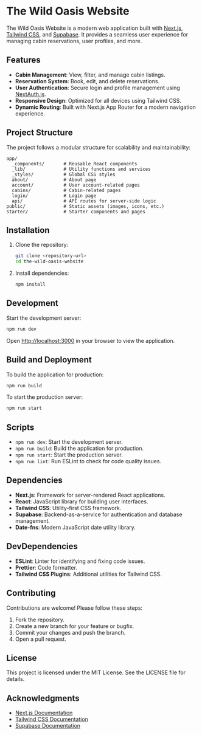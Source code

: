 # The Wild Oasis Website

The Wild Oasis Website is a modern web application built with [Next.js](https://nextjs.org), [Tailwind CSS](https://tailwindcss.com), and [Supabase](https://supabase.com). It provides a seamless user experience for managing cabin reservations, user profiles, and more.

## Features

- **Cabin Management**: View, filter, and manage cabin listings.
- **Reservation System**: Book, edit, and delete reservations.
- **User Authentication**: Secure login and profile management using [NextAuth.js](https://next-auth.js.org/).
- **Responsive Design**: Optimized for all devices using Tailwind CSS.
- **Dynamic Routing**: Built with Next.js App Router for a modern navigation experience.

## Project Structure

The project follows a modular structure for scalability and maintainability:

```
app/
  _components/       # Reusable React components
  _lib/              # Utility functions and services
  _styles/           # Global CSS styles
  about/             # About page
  account/           # User account-related pages
  cabins/            # Cabin-related pages
  login/             # Login page
  api/               # API routes for server-side logic
public/              # Static assets (images, icons, etc.)
starter/             # Starter components and pages
```

## Installation

1. Clone the repository:

   ```bash
   git clone <repository-url>
   cd the-wild-oasis-website
   ```

2. Install dependencies:
   ```bash
   npm install
   ```

## Development

Start the development server:

```bash
npm run dev
```

Open [http://localhost:3000](http://localhost:3000) in your browser to view the application.

## Build and Deployment

To build the application for production:

```bash
npm run build
```

To start the production server:

```bash
npm run start
```

## Scripts

- `npm run dev`: Start the development server.
- `npm run build`: Build the application for production.
- `npm run start`: Start the production server.
- `npm run lint`: Run ESLint to check for code quality issues.

## Dependencies

- **Next.js**: Framework for server-rendered React applications.
- **React**: JavaScript library for building user interfaces.
- **Tailwind CSS**: Utility-first CSS framework.
- **Supabase**: Backend-as-a-service for authentication and database management.
- **Date-fns**: Modern JavaScript date utility library.

## DevDependencies

- **ESLint**: Linter for identifying and fixing code issues.
- **Prettier**: Code formatter.
- **Tailwind CSS Plugins**: Additional utilities for Tailwind CSS.

## Contributing

Contributions are welcome! Please follow these steps:

1. Fork the repository.
2. Create a new branch for your feature or bugfix.
3. Commit your changes and push the branch.
4. Open a pull request.

## License

This project is licensed under the MIT License. See the LICENSE file for details.

## Acknowledgments

- [Next.js Documentation](https://nextjs.org/docs)
- [Tailwind CSS Documentation](https://tailwindcss.com/docs)
- [Supabase Documentation](https://supabase.com/docs)
